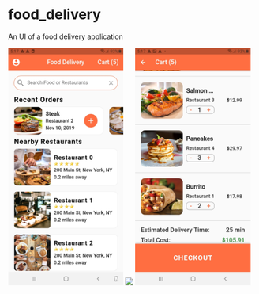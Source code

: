 # food_delivery

An UI of a food delivery application

<img height="480px" src="screenshots/home.jpg"> <img height="480px" src="screenshots/details.jpg"> <img height="480px" src="screenshots/cart.jpg">
